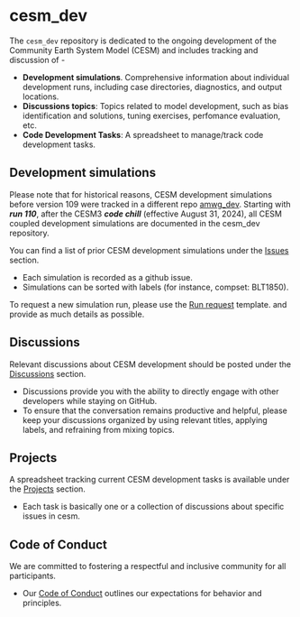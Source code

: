 # cesm_dev
The `cesm_dev` repository is dedicated to the ongoing development of the Community Earth System Model (CESM) and includes tracking and discussion of -
- **Development simulations**. Comprehensive information about individual development runs, including case directories, diagnostics, and output locations.
- **Discussions topics**: Topics related to model development, such as bias identification and solutions, tuning exercises, perfomance evaluation, etc.
- **Code Development Tasks**: A spreadsheet to manage/track code development tasks.

## Development simulations
Please note that for historical reasons, CESM development simulations before version 109 were tracked in a different repo [amwg_dev](https://github.com/NCAR/amwg_dev/). Starting with ***run 110***, after the CESM3 ***code chill*** (effective August 31, 2024), all CESM coupled development simulations are documented in the cesm_dev repository.

You can find a list of prior CESM development simulations under the [Issues](https://github.com/NCAR/amwg_dev/issues) section. 
  - Each simulation is recorded as a github issue. 
  - Simulations can be sorted with labels (for instance, compset: BLT1850). 

To request a new simulation run, please use the [Run request](https://github.com/NCAR/amwg_dev/issues/new/choose) template. and provide as much details as possible. 

## Discussions 
Relevant discussions about CESM development should be posted under the [Discussions](https://github.com/NCAR/cesm_dev/discussions) section.
  
  - Discussions provide you with the ability to directly engage with other developers while staying on GitHub.
  - To ensure that the conversation remains productive and helpful, please keep your discussions organized by using relevant titles, applying labels, and refraining from mixing topics.

## Projects
A spreadsheet tracking current CESM development tasks is available under the [Projects](https://github.com/NCAR/cesm_dev/projects) section.
  
  - Each task is basically one or a collection of discussions about specific issues in cesm.

## Code of Conduct
We are committed to fostering a respectful and inclusive community for all participants.
- Our [Code of Conduct](https://github.com/NCAR/cesm_dev/blob/main/CODE_OF_CONDUCT.md) outlines our expectations for behavior and principles.

